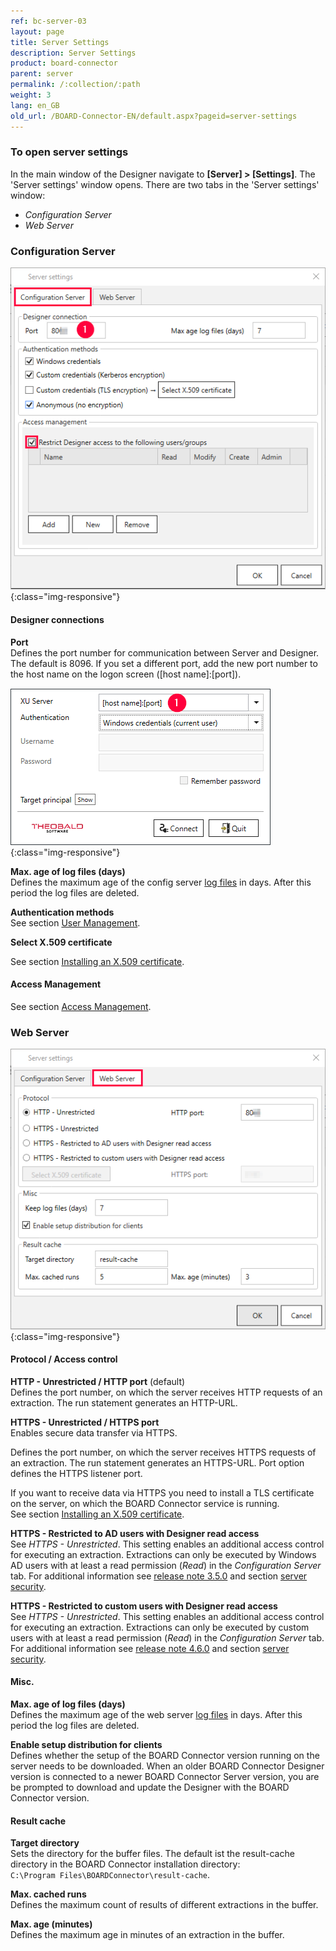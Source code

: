 ```yaml
---
ref: bc-server-03
layout: page
title: Server Settings
description: Server Settings 
product: board-connector
parent: server
permalink: /:collection/:path
weight: 3
lang: en_GB
old_url: /BOARD-Connector-EN/default.aspx?pageid=server-settings
---
```


### To open server settings
In the main window of the Designer navigate to **[Server] > [Settings]**. The 'Server settings' window opens. There are two tabs in the 'Server settings' window:
- *Configuration Server*
- *Web Server*

### Configuration Server

![XU3_ServerSettings_config_tab](/img/content/XU3_ServerSettings_config_tab.png){:class="img-responsive"}

#### Designer connections

**Port** <br>
Defines the port number for communication between Server and Designer. The default is 8096. If you set a different port, add the new port number to the host name on the logon screen ([host name]:[port]).

![XU-Designer-Logon](/img/content/xu/xu-designer-logon.png){:class="img-responsive"}

**Max. age of log files (days)** <br>
Defines the maximum age of the config server [log files](../logging/logging-access-via-designer#server-logs-run) in days. After this period the log files are deleted.

**Authentication methods** <br>
See section [User Management](../security/user-management).

**Select X.509 certificate** <br>

See section [Installing an X.509 certificate](../security/install-x.509-Certificate).

#### Access Management
See section [Access Management](../security/access-management).

### Web Server
![XU3_ServerSettings_web_tab](/img/content/XU3_ServerSettings_web_tab.png){:class="img-responsive"} 

#### Protocol / Access control

**HTTP - Unrestricted / HTTP port** (default) <br>
Defines the port number, on which the server receives HTTP requests of an extraction. The run statement generates an HTTP-URL. 

**HTTPS - Unrestricted / HTTPS port** <br>
Enables secure data transfer via HTTPS.

Defines the port number, on which the server receives HTTPS requests of an extraction. The run statement generates an HTTPS-URL. Port option defines the HTTPS listener port.

If you want to receive data via HTTPS you need to install a TLS certificate on the server, on which the BOARD Connector service is running. <br>
See section [Installing an X.509 certificate](../security/install-x.509-Certificate). 

**HTTPS - Restricted to AD users with Designer read access** <br>
See *HTTPS - Unrestricted*. This setting enables an additional access control for executing an extraction. Extractions can only be executed by Windows AD users with at least a read permission (*Read*) in the *Configuration Server* tab. For additional information see [release note 3.5.0](https://kb.theobald-software.com/release-notes/BOARDConnector-3.5.0.html) and section [server security](../security/server-security).  

**HTTPS - Restricted to custom users with Designer read access** <br>
See *HTTPS - Unrestricted*. This setting enables an additional access control for executing an extraction. Extractions can only be executed by custom users with at least a read permission (*Read*) in the *Configuration Server* tab. For additional information see [release note 4.6.0](https://kb.theobald-software.com/release-notes/BOARDConnector-4.6.0.html) and section [server security](../security/server-security/). 

#### Misc.

**Max. age of log files (days)** <br>
Defines the maximum age of the web server [log files](../logging/logging-access-via-designer#server-logs-run) in days. After this period the log files are deleted.

**Enable setup distribution for clients** <br>
Defines whether the setup of the BOARD Connector version running on the server needs to be downloaded. When an older BOARD Connector Designer version is connected to a newer BOARD Connector Server version, you are be prompted to download and update the Designer with the BOARD Connector version. 

#### Result cache

**Target directory** <br>
Sets the directory for the buffer files. The default ist the result-cache directory in the BOARD Connector installation directory: <br>
`C:\Program Files\BOARDConnector\result-cache`.

**Max. cached runs** <br>
Defines the maximum count of results of different extractions in the buffer.

**Max. age (minutes)** <br>
Defines the maximum age in minutes of an extraction in the buffer.

